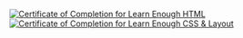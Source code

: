 <a href="https://www.learnenough.com/certificates/connortorrell9"><img src="https://www.learnenough.com/certificates/connortorrell9/html-tutorial.svg" alt="Certificate of Completion for Learn Enough HTML"></a><a href="https://www.learnenough.com/certificates/connortorrell9"><img src="https://www.learnenough.com/certificates/connortorrell9/css-and-layout-tutorial.svg" alt="Certificate of Completion for Learn Enough CSS &amp; Layout"></a>
